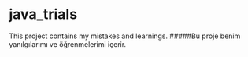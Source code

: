 # java_trials

This project contains my mistakes and learnings.
#####Bu proje benim yanılgılarımı ve öğrenmelerimi içerir.
